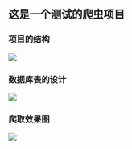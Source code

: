 
## 这是一个测试的爬虫项目
### 项目的结构
![](https://github.com/1291945816/Assessment-of-community/blob/master/image/Snipaste_2019-08-06_18-10-54.png)
### 数据库表的设计
![](https://github.com/1291945816/Assessment-of-community/blob/master/image/Snipaste_2019-08-06_18-10-29.png)
### 爬取效果图
![](https://github.com/1291945816/Assessment-of-community/blob/master/image/效果.png)
